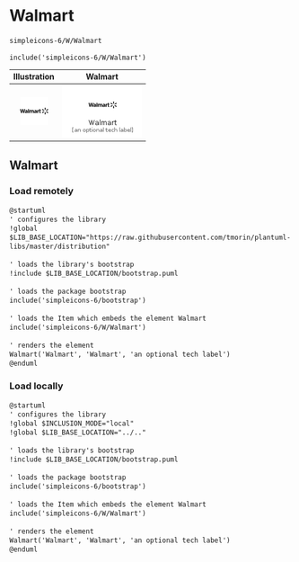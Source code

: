 # Walmart


```text
simpleicons-6/W/Walmart
```

```text
include('simpleicons-6/W/Walmart')
```



| Illustration | Walmart |
| :---: | :---: |
| ![illustration for Illustration](../../simpleicons-6/W/Walmart.png) | ![illustration for Walmart](../../simpleicons-6/W/Walmart.Local.png) |




## Walmart

### Load remotely
```plantuml
@startuml
' configures the library
!global $LIB_BASE_LOCATION="https://raw.githubusercontent.com/tmorin/plantuml-libs/master/distribution"

' loads the library's bootstrap
!include $LIB_BASE_LOCATION/bootstrap.puml

' loads the package bootstrap
include('simpleicons-6/bootstrap')

' loads the Item which embeds the element Walmart
include('simpleicons-6/W/Walmart')

' renders the element
Walmart('Walmart', 'Walmart', 'an optional tech label')
@enduml
```

### Load locally
```plantuml
@startuml
' configures the library
!global $INCLUSION_MODE="local"
!global $LIB_BASE_LOCATION="../.."

' loads the library's bootstrap
!include $LIB_BASE_LOCATION/bootstrap.puml

' loads the package bootstrap
include('simpleicons-6/bootstrap')

' loads the Item which embeds the element Walmart
include('simpleicons-6/W/Walmart')

' renders the element
Walmart('Walmart', 'Walmart', 'an optional tech label')
@enduml
```

